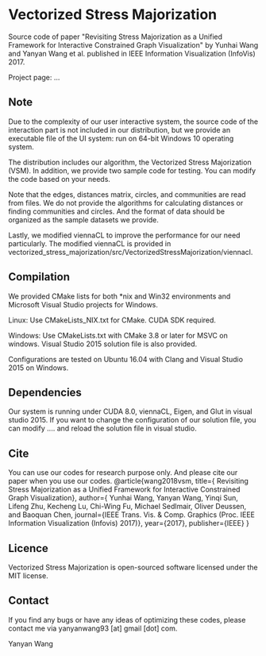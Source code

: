 # Vectorized Stress Majorization
Source code of paper "Revisiting Stress Majorization as a Unified Framework for
Interactive Constrained Graph Visualization" by Yunhai Wang and Yanyan Wang et al. published in IEEE Information Visualization (InfoVis) 2017.

Project page: ...

## Note
Due to the complexity of our user interactive system, the source code of the interaction part is not included in our distribution, but we provide an executable file of the UI system: run on 64-bit Windows 10 operating system.

The distribution includes our algorithm, the Vectorized Stress Majorization (VSM). In addition, we provide two sample code for testing. You can modify the code based on your needs.

Note that the edges, distances matrix, circles, and communities are read from files. We do not provide the algorithms for calculating distances or finding communities and circles. And the format of data should be organized as the sample datasets we provide.

Lastly, we modified viennaCL to improve the performance for our need particularly. The modified viennaCL is provided in vectorized_stress_majorization/src/VectorizedStressMajorization/viennacl.

## Compilation

We provided CMake lists for both *nix and Win32 environments and Microsoft Visual Studio projects for Windows.

Linux:
Use CMakeLists_NIX.txt for CMake.
CUDA SDK required.

Windows:
Use CMakeLists.txt with CMake 3.8 or later for MSVC on windows.
Visual Studio 2015 solution file is also provided.

Configurations are tested on Ubuntu 16.04 with Clang and Visual Studio 2015 on Windows.

## Dependencies
Our system is running under CUDA 8.0, viennaCL, Eigen, and Glut in visual studio 2015. If you want to change the configuration of our solution file, you can modify .... and reload the solution file in visual studio.

## Cite
You can use our codes for research purpose only. And please cite our paper when you use our codes.
@article{wang2018vsm,
  title={ Revisiting Stress Majorization as a Unified Framework for Interactive Constrained Graph Visualization},
  author={ Yunhai Wang, Yanyan Wang, Yinqi Sun, Lifeng Zhu, Kecheng Lu, Chi-Wing Fu, Michael Sedlmair, Oliver Deussen, and Baoquan Chen,
  journal={IEEE Trans. Vis. & Comp. Graphics (Proc. IEEE Information Visualization (Infovis) 2017)},
  year={2017},
  publisher={IEEE}
}


## Licence
Vectorized Stress Majorization is open-sourced software licensed under the MIT license.

## Contact
If you find any bugs or have any ideas of optimizing these codes, please contact me via yanyanwang93 [at] gmail [dot] com.

Yanyan Wang
